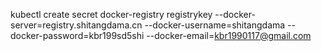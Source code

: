 kubectl create secret docker-registry registrykey --docker-server=registry.shitangdama.cn --docker-username=shitangdama --docker-password=kbr199sd5shi --docker-email=kbr1990117@gmail.com